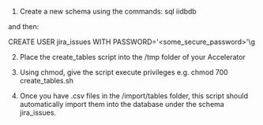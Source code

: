 1. Create a new schema using the commands:
sql iidbdb

and then:

CREATE USER jira_issues WITH PASSWORD='<some_secure_password>'\g

2. Place the create_tables script into the /tmp folder of your Accelerator

3. Using chmod, give the script execute privileges e.g. chmod 700 create_tables.sh

4. Once you have .csv files in the /import/tables folder, this script should
automatically import them into the database under the schema jira_issues.